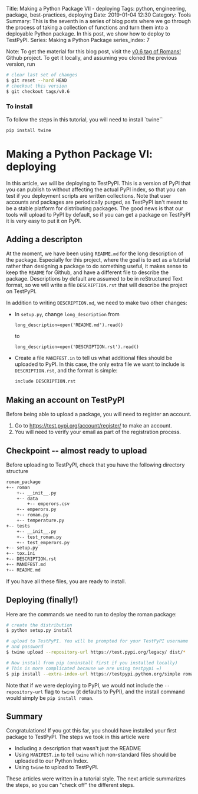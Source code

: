 Title: Making a Python Package VII - deploying 
Tags: python, engineering, package, best-practices, deploying
Date: 2019-01-04 12:30
Category: Tools
Summary: This is the seventh in a series of blog posts where we go through the process of taking a collection of functions and turn them into a deployable Python package. In this post, we show how to deploy to TestPyPI. 
Series: Making a Python Package
series_index: 7

Note: To get the material for this blog post, visit the [v0.6 tag of Romans!](https://github.com/kiwidamien/Roman/tree/v0.6) Github project. To get it locally, and assuming you cloned the previous version, run
```bash
# clear last set of changes
$ git reset --hard HEAD
# checkout this version
$ git checkout tags/v0.6
```

### To install

To follow the steps in this tutorial, you will need to install `twine``
```bash
pip install twine
```

# Making a Python Package VI: deploying 

In this article, we will be deploying to TestPyPI. This is a version of PyPI that you can publish to without affecting the actual PyPI index, so that you can test if you deployment scripts are written collections. Note that user accounts and packages are periodically purged, as TestPyPI isn't meant to be a stable platform for distributing packages. The good news is that our tools will upload to PyPI by default, so if you can get a package on TestPyPI it is very easy to put it on PyPI.

## Adding a descripton

At the moment, we have been using `README.md` for the long description of the package. Especially for this project, where the goal is to act as a tutorial rather than designing a package to do something useful, it makes sense to keep the `README` for Github, and have a different file to describe the package. Descriptions by default are assumed to be in reStructured Text format, so we will write a file `DESCRIPTION.rst` that will describe the project on TestPyPI.

In addition to writing `DESCRIPTION.md`, we need to make two other changes:

* In `setup.py`, change `long_description` from 
  ```
  long_description=open('README.md').read()
  ``` 
  to 
  ```
  long_description=open('DESCRIPTION.rst').read()
  ```
* Create a file `MANIFEST.in` to tell us what additional files should be uploaded to PyPI. In this case, the only extra file we want to include is `DESCRIPTION.rst`, and the format is simple:
  ```bash
  include DESCRIPTION.rst
  ```

## Making an account on TestPyPI

Before being able to upload a package, you will need to register an account.

1. Go to https://test.pypi.org/account/register/ to make an account.
2. You will need to verify your email as part of the registration process.

## Checkpoint -- almost ready to upload

Before uploading to TestPyPI, check that you have the following directory structure
```bash
roman_package
+-- roman
    +-- __init__.py
    +-- data
        +-- emperors.csv
    +-- emperors.py
    +-- roman.py
    +-- temperature.py
+-- tests
    +-- __init__.py
    +-- test_roman.py
    +-- test_emperors.py
+-- setup.py
+-- tox.ini
+-- DESCRIPTION.rst
+-- MANIFEST.md
+-- README.md
```

If you have all these files, you are ready to install.

## Deploying (finally!)

Here are the commands we need to run to deploy the roman package:
```bash
# create the distribution
$ python setup.py install

# upload to TestPyPI. You will be prompted for your TestPyPI username
# and password
$ twine upload --repository-url https://test.pypi.org/legacy/ dist/*

# Now install from pip (uninstall first if you installed locally)
# This is more complicated because we are using testpypi =)
$ pip install --extra-index-url https://testpypi.python.org/simple roman
```

Note that if we were deploying to PyPI, we would not include the `--repository-url` flag to `twine` (it defaults to PyPI), and the install command would simply be `pip install roman`.

## Summary

Congratulations! If you got this far, you should have installed your first package to TestPyPI. The steps we took in this article were

* Including a description that wasn't just the README
* Using `MANIFEST.in` to tell `twine` which non-standard files should be uploaded to our Python Index.
* Using `twine` to upload to TestPyPI.

These articles were written in a tutorial style. The next article summarizes the steps, so you can "check off" the different steps.
